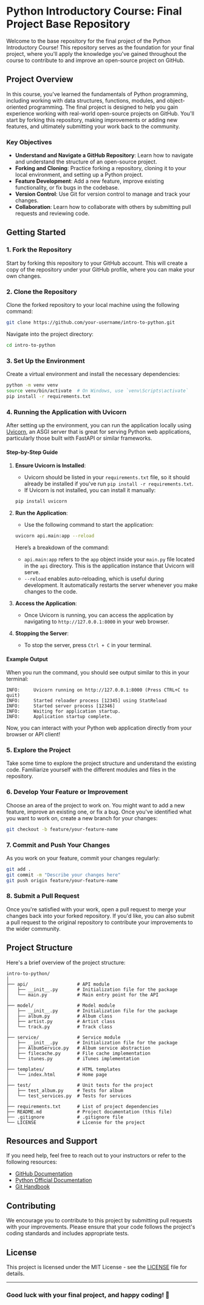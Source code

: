# Python Introductory Course: Final Project Base Repository

Welcome to the base repository for the final project of the Python Introductory Course! This repository serves as the foundation for your final project, where you'll apply the knowledge you've gained throughout the course to contribute to and improve an open-source project on GitHub.

## Project Overview

In this course, you've learned the fundamentals of Python programming, including working with data structures, functions, modules, and object-oriented programming. The final project is designed to help you gain experience working with real-world open-source projects on GitHub. You'll start by forking this repository, making improvements or adding new features, and ultimately submitting your work back to the community.

### Key Objectives

- **Understand and Navigate a GitHub Repository**: Learn how to navigate and understand the structure of an open-source project.
- **Forking and Cloning**: Practice forking a repository, cloning it to your local environment, and setting up a Python project.
- **Feature Development**: Add a new feature, improve existing functionality, or fix bugs in the codebase.
- **Version Control**: Use Git for version control to manage and track your changes.
- **Collaboration**: Learn how to collaborate with others by submitting pull requests and reviewing code.

## Getting Started

### 1. Fork the Repository

Start by forking this repository to your GitHub account. This will create a copy of the repository under your GitHub profile, where you can make your own changes.

### 2. Clone the Repository

Clone the forked repository to your local machine using the following command:

```bash
git clone https://github.com/your-username/intro-to-python.git
```

Navigate into the project directory:

```bash
cd intro-to-python
```

### 3. Set Up the Environment

Create a virtual environment and install the necessary dependencies:

```bash
python -m venv venv
source venv/bin/activate  # On Windows, use `venv\Scripts\activate`
pip install -r requirements.txt
```

### 4. Running the Application with Uvicorn

After setting up the environment, you can run the application locally using [Uvicorn](https://www.uvicorn.org/), an ASGI server that is great for serving Python web applications, particularly those built with FastAPI or similar frameworks.

#### Step-by-Step Guide

1. **Ensure Uvicorn is Installed**:
   - Uvicorn should be listed in your `requirements.txt` file, so it should already be installed if you've run `pip install -r requirements.txt`.
   - If Uvicorn is not installed, you can install it manually:

   ```bash
   pip install uvicorn
   ```

2. **Run the Application**:
   - Use the following command to start the application:

   ```bash
   uvicorn api.main:app --reload
   ```

   Here’s a breakdown of the command:
   - `api.main:app` refers to the `app` object inside your `main.py` file located in the `api` directory. This is the application instance that Uvicorn will serve.
   - `--reload` enables auto-reloading, which is useful during development. It automatically restarts the server whenever you make changes to the code.

3. **Access the Application**:
   - Once Uvicorn is running, you can access the application by navigating to `http://127.0.0.1:8000` in your web browser.

4. **Stopping the Server**:
   - To stop the server, press `Ctrl + C` in your terminal.

#### Example Output

When you run the command, you should see output similar to this in your terminal:

```plaintext
INFO:     Uvicorn running on http://127.0.0.1:8000 (Press CTRL+C to quit)
INFO:     Started reloader process [12345] using StatReload
INFO:     Started server process [12346]
INFO:     Waiting for application startup.
INFO:     Application startup complete.
```

Now, you can interact with your Python web application directly from your browser or API client!

### 5. Explore the Project

Take some time to explore the project structure and understand the existing code. Familiarize yourself with the different modules and files in the repository.

### 6. Develop Your Feature or Improvement

Choose an area of the project to work on. You might want to add a new feature, improve an existing one, or fix a bug. Once you've identified what you want to work on, create a new branch for your changes:

```bash
git checkout -b feature/your-feature-name
```

### 7. Commit and Push Your Changes

As you work on your feature, commit your changes regularly:

```bash
git add .
git commit -m "Describe your changes here"
git push origin feature/your-feature-name
```

### 8. Submit a Pull Request

Once you're satisfied with your work, open a pull request to merge your changes back into your forked repository. If you'd like, you can also submit a pull request to the original repository to contribute your improvements to the wider community.

## Project Structure

Here's a brief overview of the project structure:

```plaintext
intro-to-python/
│
├── api/                  # API module
│   ├── __init__.py       # Initialization file for the package
│   └── main.py           # Main entry point for the API
│
├── model/                # Model module
│   ├── __init__.py       # Initialization file for the package
│   ├── album.py          # Album class
│   ├── artist.py         # Artist class
│   └── track.py          # Track class
│
├── service/              # Service module
│   ├── __init__.py       # Initialization file for the package
│   ├── AlbumService.py   # Album service abstraction
│   ├── filecache.py      # File cache implementation
│   └── itunes.py         # iTunes implementation
│
├── templates/            # HTML templates
│   └── index.html        # Home page
│
├── test/                 # Unit tests for the project
│   ├── test_album.py     # Tests for album
│   └── test_services.py  # Tests for services
│
├── requirements.txt      # List of project dependencies
├── README.md             # Project documentation (this file)
├── .gitignore            # .gitignore file
└── LICENSE               # License for the project
```

## Resources and Support

If you need help, feel free to reach out to your instructors or refer to the following resources:

- [GitHub Documentation](https://docs.github.com/)
- [Python Official Documentation](https://docs.python.org/3/)
- [Git Handbook](https://guides.github.com/introduction/git-handbook/)

## Contributing

We encourage you to contribute to this project by submitting pull requests with your improvements. Please ensure that your code follows the project's coding standards and includes appropriate tests.

## License

This project is licensed under the MIT License - see the [LICENSE](LICENSE) file for details.

---

### Good luck with your final project, and happy coding! 🎉
